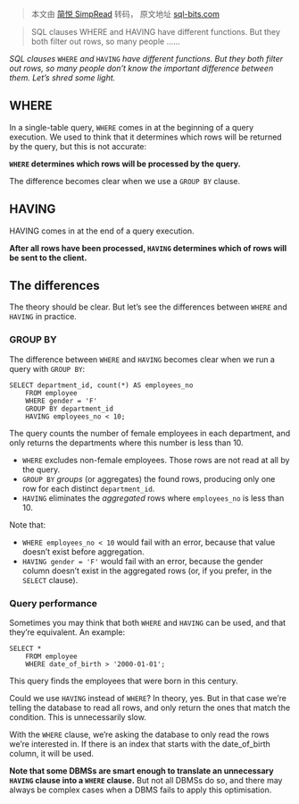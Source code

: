 > 本文由 [简悦 SimpRead](http://ksria.com/simpread/) 转码， 原文地址 [sql-bits.com](https://sql-bits.com/the-difference-between-where-and-having/)

> SQL clauses WHERE and HAVING have different functions. But they both filter out rows, so many people ......

_SQL clauses_ `WHERE` _and_ `HAVING` _have different functions. But they both filter out rows, so many people don’t know the important difference between them. Let’s shred some light._

WHERE
-----

In a single-table query, `WHERE` comes in at the beginning of a query execution. We used to think that it determines which rows will be returned by the query, but this is not accurate:

**`WHERE` determines which rows will be processed by the query.**

The difference becomes clear when we use a `GROUP BY` clause.

HAVING
------

HAVING comes in at the end of a query execution.

**After all rows have been processed, `HAVING` determines which of rows will be sent to the client.**

The differences
---------------

The theory should be clear. But let’s see the differences between `WHERE` and `HAVING` in practice.

### GROUP BY

The difference between `WHERE` and `HAVING` becomes clear when we run a query with `GROUP BY`:

```
SELECT department_id, count(*) AS employees_no
    FROM employee
    WHERE gender = 'F'
    GROUP BY department_id
    HAVING employees_no < 10;
```

The query counts the number of female employees in each department, and only returns the departments where this number is less than 10.

*   `WHERE` excludes non-female employees. Those rows are not read at all by the query.
*   `GROUP BY` _groups_ (or aggregates) the found rows, producing only one row for each distinct `department_id`.
*   `HAVING` eliminates the _aggregated_ rows where `employees_no` is less than 10.

Note that:

*   `WHERE employees_no < 10` would fail with an error, because that value doesn’t exist before aggregation.
*   `HAVING gender = 'F'` would fail with an error, because the gender column doesn’t exist in the aggregated rows (or, if you prefer, in the `SELECT` clause).

### Query performance

Sometimes you may think that both `WHERE` and `HAVING` can be used, and that they’re equivalent. An example:

```
SELECT *
    FROM employee
    WHERE date_of_birth > '2000-01-01';
```

This query finds the employees that were born in this century.

Could we use `HAVING` instead of `WHERE`? In theory, yes. But in that case we’re telling the database to read all rows, and only return the ones that match the condition. This is unnecessarily slow.

With the `WHERE` clause, we’re asking the database to only read the rows we’re interested in. If there is an index that starts with the date_of_birth column, it will be used.

**Note that some DBMSs are smart enough to translate an unnecessary `HAVING` clause into a `WHERE` clause.** But not all DBMSs do so, and there may always be complex cases when a DBMS fails to apply this optimisation.